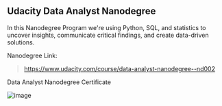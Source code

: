 ## Udacity Data Analyst Nanodegree


In this Nanodegree Program we're using Python, SQL, and statistics to uncover insights, communicate critical findings, and create data-driven solutions.

Nanodegree Link:

> https://www.udacity.com/course/data-analyst-nanodegree--nd002

Data Analyst Nanodegree Certificate

![image](https://user-images.githubusercontent.com/36210723/65650739-be688780-e014-11e9-85a0-450505dceffc.png)